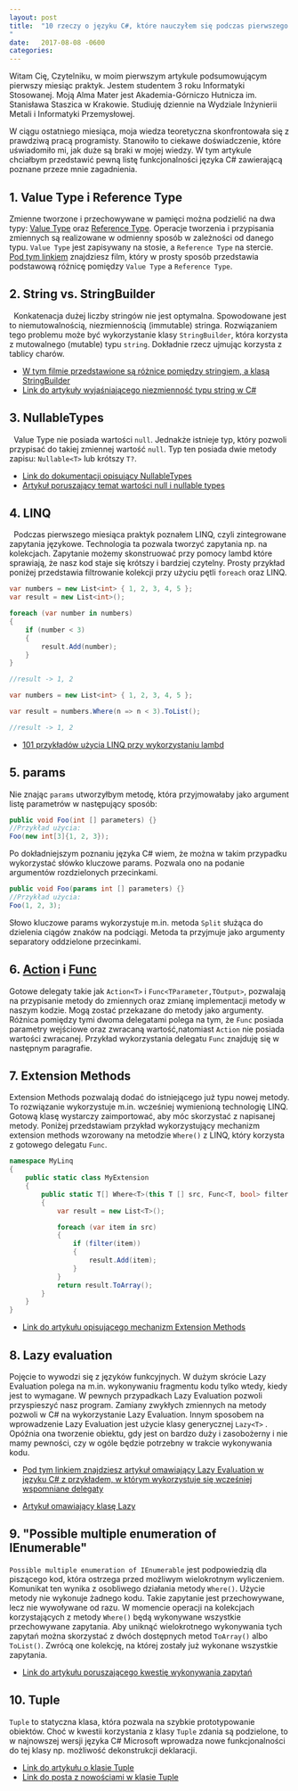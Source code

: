 ```yaml
---
layout: post
title:  "10 rzeczy o języku C#, które nauczyłem się podczas pierwszego miesiąca praktyk.
"
date:   2017-08-08 -0600
categories: 
---
```


Witam Cię, Czytelniku, w moim pierwszym artykule podsumowującym pierwszy miesiąc praktyk. Jestem studentem 3 roku Informatyki Stosowanej. Moją Alma Mater jest Akademia-Górniczo Hutnicza im. Stanisława Staszica w Krakowie. Studiuję dziennie na Wydziale Inżynierii Metali i Informatyki Przemysłowej. 

W ciągu ostatniego miesiąca, moja wiedza teoretyczna skonfrontowała się z prawdziwą pracą programisty. Stanowiło to ciekawe doświadczenie, które uświadomiło mi, jak duże są braki w mojej wiedzy. W tym artykule chciałbym przedstawić pewną listę funkcjonalności języka C# zawierającą poznane przeze mnie zagadnienia. 

## 1. Value Type i Reference Type ##

Zmienne tworzone i przechowywane w pamięci można podzielić na dwa typy: [Value Type](https://docs.microsoft.com/en-us/dotnet/csharp/language-reference/keywords/value-types) oraz [Reference Type](https://docs.microsoft.com/en-us/dotnet/csharp/language-reference/keywords/reference-types). 
Operacje tworzenia i przypisania zmiennych są realizowane w odmienny sposób w zależności od danego typu. `Value Type` jest zapisywany na stosie, a `Reference Type` na stercie. 
[Pod tym linkiem]( https://www.youtube.com/watch?v=0CsRK1HzJWk ) znajdziesz film, który w prosty sposób przedstawia podstawową różnicę pomiędzy `Value Type` a `Reference Type`.

## 2. String vs. StringBuilder ##
 
Konkatenacja dużej liczby stringów nie jest optymalna. Spowodowane jest to niemutowalnością, niezmiennością (immutable) stringa. 
Rozwiązaniem tego problemu może być wykorzystanie klasy `StringBuilder`, która korzysta z mutowalnego (mutable) typu `string`. Dokładnie rzecz ujmując korzysta z tablicy charów.

- [W tym filmie przedstawione są różnice pomiędzy stringiem, a klasą StringBuilder](https://www.youtube.com/watch?v=4lFAs6FYTXg)
- [Link do artykuły wyjaśniającego niezmienność typu string w C#](http://www.c-sharpcorner.com/UploadFile/b1df45/string-is-immutable-in-C-Sharp/)

## 3. NullableTypes ##
   
Value Type nie posiada wartości `null`. Jednakże istnieje typ, który pozwoli przypisać do takiej zmiennej wartość `null`.
Typ ten posiada dwie metody zapisu: `Nullable<T>` lub krótszy `T?`.
- [Link do dokumentacji opisujący  NullableTypes](https://docs.microsoft.com/en-us/dotnet/csharp/programming-guide/nullable-types/)
- [Artykuł poruszający temat wartości null i nullable types](http://cezarywalenciuk.pl/blog/programing/post/kurs-obiektowosc-w-c-wartosci-null-i-typy-nullable-04)

## 4. LINQ ##
   
Podczas pierwszego miesiąca praktyk poznałem LINQ, czyli zintegrowane zapytania językowe.  Technologia ta pozwala tworzyć zapytania np. na kolekcjach. Zapytanie możemy skonstruować przy pomocy lambd które sprawiają, że nasz kod staje się krótszy i bardziej czytelny. Prosty przykład poniżej przedstawia filtrowanie kolekcji przy użyciu pętli `foreach` oraz LINQ. 

```csharp
var numbers = new List<int> { 1, 2, 3, 4, 5 };
var result = new List<int>();

foreach (var number in numbers)
{
    if (number < 3)
    {
        result.Add(number);
    }
}	

//result -> 1, 2
```

```csharp
var numbers = new List<int> { 1, 2, 3, 4, 5 };

var result = numbers.Where(n => n < 3).ToList();

//result -> 1, 2
```

- [101 przykładów użycia LINQ przy wykorzystaniu lambd ](http://linq101.nilzorblog.com/restriction-operators.php#where-simple-1)

## 5. params ##

Nie znając `params` utworzyłbym metodę, która przyjmowałaby jako argument listę parametrów w następujący sposób:


 ```csharp
public void Foo(int [] parameters) {}
//Przykład użycia:
Foo(new int[3]{1, 2, 3});
 ```
Po dokładniejszym poznaniu języka C# wiem, że można w takim przypadku wykorzystać słówko kluczowe params. Pozwala ono na podanie argumentów rozdzielonych przecinkami. 

```csharp
public void Foo(params int [] parameters) {}
//Przykład użycia:
Foo(1, 2, 3);
   ```
Słowo kluczowe params wykorzystuje m.in. metoda `Split` służąca do dzielenia ciągów znaków na podciągi. Metoda ta przyjmuje jako argumenty separatory oddzielone przecinkami.

## 6. [Action](http://www.tutorialsteacher.com/csharp/csharp-action-delegate) i [Func](http://www.tutorialsteacher.com/csharp/csharp-func-delegate) ##

Gotowe delegaty takie jak `Action<T>` i `Func<TParameter,TOutput>`, pozwalają na przypisanie metody do zmiennych oraz zmianę implementacji metody w naszym kodzie. Mogą zostać przekazane do metody jako argumenty. Różnica pomiędzy tymi dwoma delegatami polega na tym, że `Func` posiada parametry wejściowe oraz zwracaną wartość,natomiast `Action` nie posiada wartości zwracanej. Przykład wykorzystania delegatu `Func` znajduję się w następnym paragrafie.
	
## 7. Extension Methods ## 

Extension Methods pozwalają dodać do istniejącego już typu nowej metody. To rozwiązanie wykorzystuje m.in. wcześniej wymienioną technologię LINQ. Gotową klasę wystarczy zaimportować, aby móc skorzystać z napisanej metody. Poniżej przedstawiam przykład wykorzystujący mechanizm extension methods wzorowany na metodzie `Where()` z LINQ, który korzysta z gotowego delegatu `Func`.

```csharp
namespace MyLinq
{
    public static class MyExtension
    {
        public static T[] Where<T>(this T [] src, Func<T, bool> filter )
        {
            var result = new List<T>();

            foreach (var item in src)
            {
                if (filter(item))
                {
                    result.Add(item);
                }
            }
            return result.ToArray();
        }
    }
}
```
- [Link do artykułu opisującego mechanizm Extension Methods](https://www.dotnetperls.com/extension)

## 8. Lazy evaluation ##

Pojęcie to wywodzi się z języków funkcyjnych. W dużym skrócie Lazy Evaluation polega na m.in. wykonywaniu fragmentu kodu tylko wtedy, kiedy jest to wymagane. W pewnych przypadkach Lazy Evaluation pozwoli przyspieszyć nasz program. Zamiany zwykłych zmiennych na metody pozwoli w C# na wykorzystanie Lazy Evaluation. Innym sposobem na wprowadzenie Lazy Evaluation jest użycie klasy generycznej `Lazy<T>` .
Opóźnia ona tworzenie obiektu, gdy jest on bardzo duży i zasobożerny i nie mamy pewności, czy w ogóle będzie potrzebny w trakcie wykonywania kodu. 

- [Pod tym linkiem znajdziesz artykuł omawiający Lazy Evaluation w języku C# z przykładem, w którym wykorzystuje się wcześniej wspomniane delegaty](http://cezarywalenciuk.pl/blog/programing/post/wartosciowanie-leniwe---lazy-evaluation--kp-funkcjonalnego-w-csharp)

- [Artykuł omawiający klasę Lazy](https://www.dotnetperls.com/lazy) 

## 9. "Possible multiple enumeration of IEnumerable" ##

`Possible multiple enumeration of IEnumerable` jest podpowiedzią dla piszącego kod, która ostrzega przed możliwym wielokrotnym wyliczeniem. Komunikat ten wynika z osobliwego działania metody `Where()`. Użycie metody nie wykonuje żadnego kodu. Takie zapytanie jest przechowywane, lecz nie wywoływane od razu. W momencie operacji na kolekcjach korzystających z metody `Where()` będą wykonywane wszystkie przechowywane zapytania. Aby uniknąć wielokrotnego wykonywania tych zapytań można skorzystać z dwóch dostępnych metod `ToArray()` albo `ToList()`. Zwrócą one kolekcję, na której zostały już wykonane wszystkie zapytania.

- [Link do artykułu poruszającego kwestię wykonywania zapytań](https://docs.microsoft.com/en-us/dotnet/framework/data/adonet/ef/language-reference/query-execution)

## 10. Tuple ##

`Tuple` to statyczna klasa, która pozwala na szybkie prototypowanie obiektów. Choć w kwestii korzystania z klasy `Tuple` zdania są podzielone, to w najnowszej wersji języka C# Microsoft wprowadza nowe funkcjonalności do tej klasy np. możliwość dekonstrukcji deklaracji. 
 
- [Link do artykułu o klasie Tuple](http://www.pzielinski.com/?p=1174)
- [Link do posta z nowościami w klasie Tuple](https://blogs.msdn.microsoft.com/dotnet/2017/03/09/new-features-in-c-7-0/)